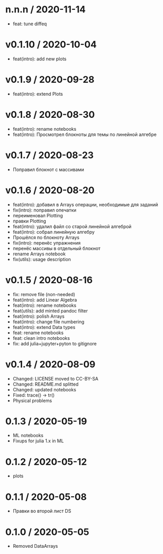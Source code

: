 
n.n.n / 2020-11-14
==================

  * feat: tune diffeq

v0.1.10 / 2020-10-04
==================

  * feat(intro): add new plots

v0.1.9 / 2020-09-28
==================

  * feat(intro): extend Plots

v0.1.8 / 2020-08-30
==================

  * feat(intro): rename notebooks
  * feat(intro): Просмотрел блокноты для темы по линейной алгебре

v0.1.7 / 2020-08-23
==================

  * Поправил блокнот с массивами

v0.1.6 / 2020-08-20
==================

  * feat(intro): добавил в Arrays операции, необходимые для заданий
  * fix(intro): поправил опечатки
  * переименовал Plotting
  * правки Plotting
  * feat(intro): удалил файл со старой линейной алгеброй
  * feat(intro): собрал линейную алгебру
  * Прошёлся по блокноту Arrays
  * fix(intro): перенёс упражнения
  * перенёс массивы в отдельный блокнот
  * rename Arrays notebook
  * fix(utils): usage description

v0.1.5 / 2020-08-16
==================

  * fix: remove file (non-needed)
  * feat(intro): add Linear Algebra
  * feat(intro): rename notebooks
  * feat(utils): add minted pandoc filter
  * feat(intro): polish Arrays
  * feat(intro): change file numbering
  * feat(intro): extend Data types
  * feat: rename notebooks
  * feat: clean intro notebooks
  * fix: add julia+jupyter+pyton to gitignore

v0.1.4 / 2020-08-09
==================

  * Changed: LICENSE moved to CC-BY-SA
  * Changed: README.md splitted
  * Changed: updated notebooks
  * Fixed: trace() -> tr()
  * Physical problems

0.1.3 / 2020-05-19
==================

  * ML notebooks
  * Fixups for julia 1.x in ML

0.1.2 / 2020-05-12
==================

  * plots

0.1.1 / 2020-05-08
==================

  * Правки во второй лист DS

0.1.0 / 2020-05-05
==================

  * Removed DataArrays
